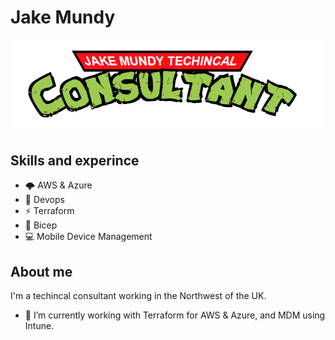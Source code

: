 # Jake Mundy

![Jake Mundy](https://github.com/KRKNUK/KRKNUK/blob/main/images/banner.png)

## Skills and experince

- 🌩 AWS & Azure
- 🤖 Devops
- ⚡ Terraform
- 💪 Bicep
- 💻 Mobile Device Management

## About me

I'm a techincal consultant working in the  Northwest of the UK.

- 🔭 I’m currently working with Terraform for AWS & Azure, and MDM using Intune.
